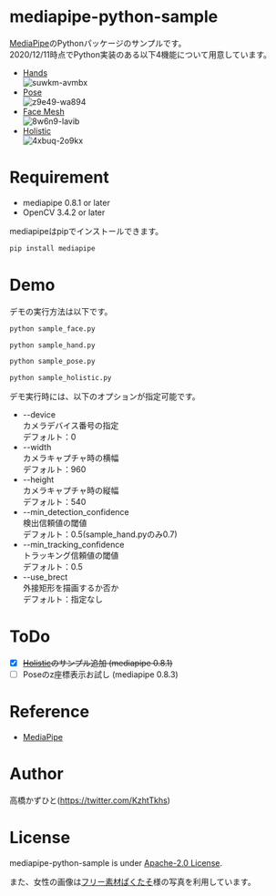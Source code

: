 # mediapipe-python-sample
[MediaPipe](https://github.com/google/mediapipe)のPythonパッケージのサンプルです。<br>
2020/12/11時点でPython実装のある以下4機能について用意しています。
* [Hands](https://google.github.io/mediapipe/solutions/hands)<br>
![suwkm-avmbx](https://user-images.githubusercontent.com/37477845/101514487-a59d8500-39c0-11eb-8346-d3c9ab917ea6.gif)<br>
* [Pose](https://google.github.io/mediapipe/solutions/pose)<br>
![z9e49-wa894](https://user-images.githubusercontent.com/37477845/101512555-7ab23180-39be-11eb-814c-9fad59e0cf9a.gif)<br>
* [Face Mesh](https://google.github.io/mediapipe/solutions/face_mesh)<br>
![8w6n9-lavib](https://user-images.githubusercontent.com/37477845/101512592-869df380-39be-11eb-8a80-241e272cc195.gif)<br>
* [Holistic](https://google.github.io/mediapipe/solutions/holistic)<br>
![4xbuq-2o9kx](https://user-images.githubusercontent.com/37477845/101908209-1336f480-3bff-11eb-9f3f-5a3055821ebd.gif)

# Requirement 
* mediapipe 0.8.1 or later
* OpenCV 3.4.2 or later

mediapipeはpipでインストールできます。
```bash
pip install mediapipe
```

# Demo
デモの実行方法は以下です。
```bash
python sample_face.py
```
```bash
python sample_hand.py
```
```bash
python sample_pose.py
```
```bash
python sample_holistic.py
```
デモ実行時には、以下のオプションが指定可能です。

* --device<br>
カメラデバイス番号の指定<br>
デフォルト：0
* --width<br>
カメラキャプチャ時の横幅<br>
デフォルト：960
* --height<br>
カメラキャプチャ時の縦幅<br>
デフォルト：540
* --min_detection_confidence<br>
検出信頼値の閾値<br>
デフォルト：0.5(sample_hand.pyのみ0.7)
* --min_tracking_confidence<br>
トラッキング信頼値の閾値<br>
デフォルト：0.5
* --use_brect<br>
外接矩形を描画するか否か<br>
デフォルト：指定なし

# ToDo
- [x] ~~[Holistic](https://google.github.io/mediapipe/solutions/holistic)のサンプル追加 (mediapipe 0.8.1)~~
- [ ] Poseのz座標表示お試し (mediapipe 0.8.3)

# Reference
* [MediaPipe](https://github.com/google/mediapipe)

# Author
高橋かずひと(https://twitter.com/KzhtTkhs)
 
# License 
mediapipe-python-sample is under [Apache-2.0 License](LICENSE).

また、女性の画像は[フリー素材ぱくたそ](https://www.pakutaso.com)様の写真を利用しています。
